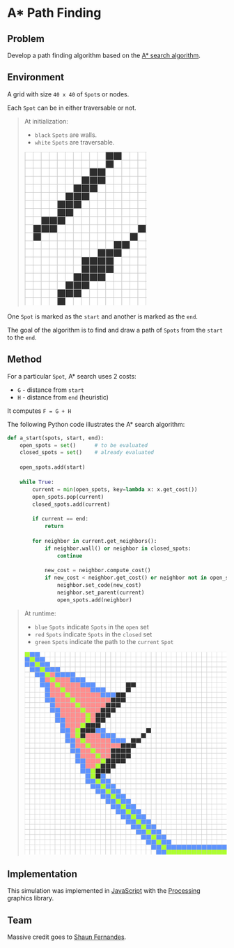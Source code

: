 # A\* Path Finding

## Problem

Develop a path finding algorithm based on the [A\* search algorithm](https://en.wikipedia.org/wiki/A*_search_algorithm).

## Environment

A grid with size `40 x 40` of `Spot`s or nodes.

Each `Spot` can be in either traversable or not.

> At initialization:
>
> - `black` `Spots` are walls.
> - `white` `Spots` are traversable.
>
> ![Environment](assets/environment.png)

One `Spot` is marked as the `start` and another is marked as the `end`.

The goal of the algorithm is to find and draw a path of `Spots` from the `start` to the `end`.

## Method

For a particular `Spot`, A\* search uses 2 costs:

- `G` - distance from `start`
- `H` - distance from `end` (heuristic)

It computes `F = G + H`

The following Python code illustrates the A\* search algorithm:

```python
def a_start(spots, start, end):
    open_spots = set()      # to be evaluated
    closed_spots = set()    # already evaluated

    open_spots.add(start)

    while True:
        current = min(open_spots, key=lambda x: x.get_cost())           # get node with the least F cost
        open_spots.pop(current)                                         # remove it from open_spots
        closed_spots.add(current)                                       # add it to closed_spots

        if current == end:                                              # path is found
            return

        for neighbor in current.get_neighbors():
            if neighbor.wall() or neighbor in closed_spots:
                continue

            new_cost = neighbor.compute_cost()
            if new_cost < neighbor.get_cost() or neighbor not in open_spots:
                neighbor.set_code(new_cost)
                neighbor.set_parent(current)
                open_spots.add(neighbor)
```

> At runtime:
>
> - `blue` `Spots` indicate `Spots` in the `open` set
> - `red` `Spots` indicate `Spots` in the `closed` set
> - `green` `Spots` indicate the path to the `current` `Spot`
>
> ![Runtime](assets/runtime.png)

## Implementation

This simulation was implemented in [JavaScript](https://www.javascript.com/) with the [Processing](https://p5js.org) graphics library.

## Team

Massive credit goes to [Shaun Fernandes](https://github.com/shaunferns26).
